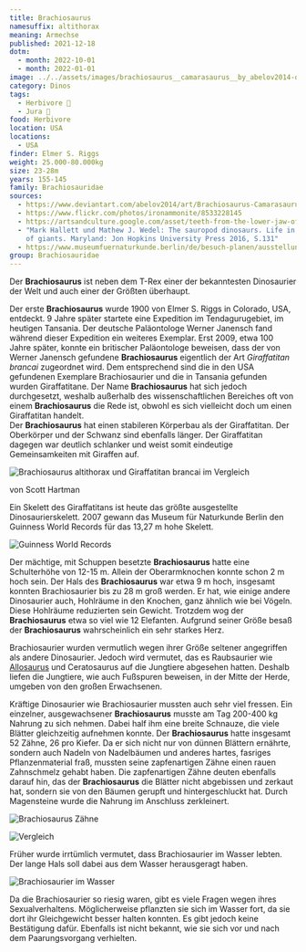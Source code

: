 ```yaml
---
title: Brachiosaurus
namesuffix: altithorax
meaning: Armechse
published: 2021-12-18
dotm:
  - month: 2022-10-01
  - month: 2022-01-01
image: ../../assets/images/brachiosaurus__camarasaurus__by_abelov2014-d8iji62.jpg
category: Dinos
tags:
  - Herbivore 🌿
  - Jura 🦴
food: Herbivore
location: USA
locations:
  - USA
finder: Elmer S. Riggs
weight: 25.000-80.000kg
size: 23-28m
years: 155-145
family: Brachiosauridae
sources:
  - https://www.deviantart.com/abelov2014/art/Brachiosaurus-Camarasaurus-514872506
  - https://www.flickr.com/photos/ironammonite/8533228145
  - https://artsandculture.google.com/asset/teeth-from-the-lower-jaw-of-brachiosaurus-giraffatitan-carola-radke-mfn/owEqUyQSazfgZw?hl=de
  - "Mark Hallett und Mathew J. Wedel: The sauropod dinosaurs. Life in the age
    of giants. Maryland: Jon Hopkins University Press 2016, S.131"
  - https://www.museumfuernaturkunde.berlin/de/besuch-planen/ausstellungen/saurierwelt
group: Brachiosauridae
---
```

Der **Brachiosaurus** ist neben dem T-Rex einer der bekanntesten Dinosaurier der Welt und auch einer der Größten überhaupt. 

Der erste **Brachiosaurus** wurde 1900 von Elmer S. Riggs in Colorado, USA, entdeckt. 9 Jahre später startete eine Expedition im Tendagurugebiet, im heutigen Tansania. Der deutsche Paläontologe Werner Janensch fand während dieser Expedition ein weiteres Exemplar. Erst 2009, etwa 100 Jahre später, konnte ein britischer Paläontologe beweisen, dass der von Werner Janensch gefundene **Brachiosaurus** eigentlich der Art *Giraffatitan brancai* zugeordnet wird. Dem entsprechend sind die in den USA gefundenen Exemplare Brachiosaurier und die in Tansania gefunden wurden Giraffatitane. Der Name **Brachiosaurus** hat sich jedoch durchgesetzt, weshalb außerhalb des wissenschaftlichen Bereiches oft von einem **Brachiosaurus** die Rede ist, obwohl es sich vielleicht doch um einen Giraffatitan handelt.\
Der **Brachiosaurus** hat einen stabileren Körperbau als der Giraffatitan. Der Oberkörper und der Schwanz sind ebenfalls länger. Der Giraffatitan dagegen war deutlich schlanker und weist somit eindeutige Gemeinsamkeiten mit Giraffen auf. 

![Brachiosaurus altithorax und Giraffatitan brancai im Vergleich](../../assets/images/brachiosaur_comparison_by_shartman.jpg)

von Scott Hartman

Ein Skelett des Giraffatitans ist heute das größte ausgestellte Dinosaurierskelett. 2007 gewann das Museum für Naturkunde Berlin den Guinness World Records für das 13,27 m hohe Skelett. 

![Guinness World Records](../../assets/images/img_7502.jpeg)

Der mächtige, mit Schuppen besetzte **Brachiosaurus** hatte eine Schulterhöhe von 12-15 m. Allein der Oberarmknochen konnte schon 2 m hoch sein. Der Hals des **Brachiosaurus** war etwa 9 m hoch, insgesamt konnten Brachiosaurier bis zu 28 m groß werden. Er hat, wie einige andere Dinosaurier auch, Hohlräume in den Knochen, ganz ähnlich wie bei Vögeln. Diese Hohlräume reduzierten sein Gewicht. Trotzdem wog der **Brachiosaurus** etwa so viel wie 12 Elefanten. Aufgrund seiner Größe besaß der **Brachiosaurus** wahrscheinlich ein sehr starkes Herz.

Brachiosaurier wurden vermutlich wegen ihrer Größe seltener angegriffen als andere Dinosaurier. Jedoch wird vermutet, das es Raubsaurier wie [Allosaurus](/dinos/allosaurus/) und Ceratosaurus auf die Jungtiere abgesehen hatten. Deshalb liefen die Jungtiere, wie auch Fußspuren beweisen, in der Mitte der Herde, umgeben von den großen Erwachsenen.

Kräftige Dinosaurier wie Brachiosaurier mussten auch sehr viel fressen. Ein einzelner, ausgewachsener **Brachiosaurus** musste am Tag 200-400 kg Nahrung zu sich nehmen. Dabei half ihm eine breite Schnauze, die viele Blätter gleichzeitig aufnehmen konnte. Der **Brachiosaurus** hatte insgesamt 52 Zähne, 26 pro Kiefer. Da er sich nicht nur von dünnen Blättern ernährte, sondern auch Nadeln von Nadelbäumen und anderes hartes, fasriges Pflanzenmaterial fraß, mussten seine zapfenartigen Zähne einen rauen Zahnschmelz gehabt haben. Die zapfenartigen Zähne deuten ebenfalls darauf hin, das der **Brachiosaurus** die Blätter nicht abgebissen und zerkaut hat, sondern sie von den Bäumen gerupft und hintergeschluckt hat. Durch Magensteine wurde die Nahrung im Anschluss zerkleinert. 

![Brachiosaurus Zähne](../../assets/images/oip.jpeg)

![Vergleich](../../assets/images/img_7879.jpeg)

Früher wurde irrtümlich vermutet, dass Brachiosaurier im Wasser lebten. Der lange Hals soll dabei aus dem Wasser herausgeragt haben.

![Brachiosaurier im Wasser](../../assets/images/8533228145_50a5f03465_b.jpg)

Da die Brachiosaurier so riesig waren, gibt es viele Fragen wegen ihres Sexualverhaltens. Möglicherweise pflanzten sie sich im Wasser fort, da sie dort ihr Gleichgewicht besser halten konnten. Es gibt jedoch keine Bestätigung dafür. Ebenfalls ist nicht bekannt, wie sie sich vor und nach dem Paarungsvorgang verhielten.
